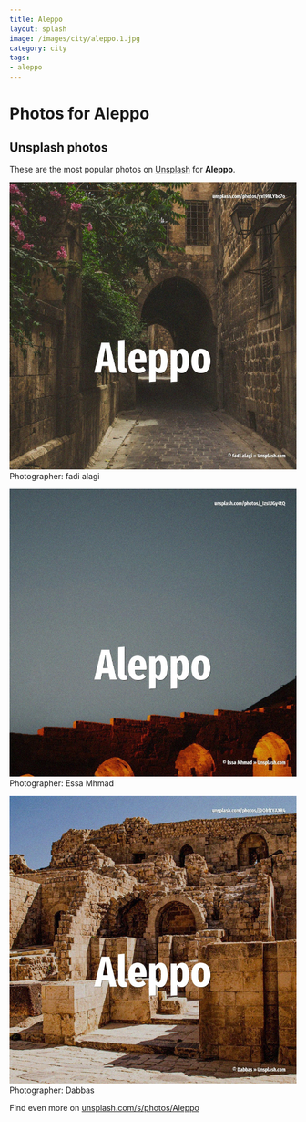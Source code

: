 ```yaml
---
title: Aleppo
layout: splash
image: /images/city/aleppo.1.jpg
category: city
tags:
- aleppo
---
```

# Photos for Aleppo
 
## Unsplash photos
These are the most popular photos on [Unsplash](https://unsplash.com) for **Aleppo**.
 
![Aleppo](/images/city/aleppo.1.jpg)
Photographer:  fadi alagi
 
![Aleppo](/images/city/aleppo.2.jpg)
Photographer:  Essa Mhmad
 
![Aleppo](/images/city/aleppo.3.jpg)
Photographer:  Dabbas
 
Find even more on [unsplash.com/s/photos/Aleppo](https://unsplash.com/s/photos/Aleppo)
 
